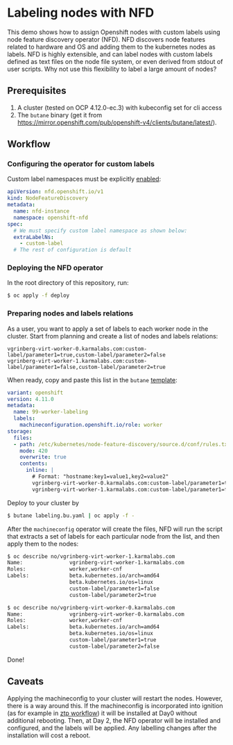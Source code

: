 # Labeling nodes with NFD #
This demo shows how to assign Openshift nodes with custom labels using node feature discovery operator (NFD).
NFD discovers node features related to hardware and OS and adding them to the kubernetes nodes as labels.
NFD is highly extensible, and can label nodes with custom labels defined as text files on the node file system, or even derived from stdout of user scripts. Why not use this flexibility to label a large amount of nodes?

## Prerequisites ##
1. A cluster (tested on OCP 4.12.0-ec.3) with kubeconfig set for cli access
2. The `butane` binary (get it from https://mirror.openshift.com/pub/openshift-v4/clients/butane/latest/).

## Workflow ##
### Configuring the operator for custom labels ###
Custom label namespaces must be explicitly [enabled](deploy/nfd.yaml#L8):
```yaml
apiVersion: nfd.openshift.io/v1
kind: NodeFeatureDiscovery
metadata:
  name: nfd-instance
  namespace: openshift-nfd
spec:
  # We must specify custom label namespace as shown below:
  extraLabelNs:
    - custom-label 
  # The rest of configuration is default

```
### Deploying the NFD operator ###
In the root directory of this repository, run:

```bash
$ oc apply -f deploy
```
### Preparing nodes and labels relations ###
As a user, you want to apply a set of labels to each worker node in the cluster. Start from planning and create a list of nodes and labels relations:
```text
vgrinberg-virt-worker-0.karmalabs.com:custom-label/parameter1=true,custom-label/parameter2=false
vgrinberg-virt-worker-1.karmalabs.com:custom-label/parameter1=false,custom-label/parameter2=true
```
When ready, copy and paste this list in the `butane` [template](labeling.bu.yaml):
```yaml
variant: openshift
version: 4.11.0
metadata:
  name: 99-worker-labeling
  labels:
    machineconfiguration.openshift.io/role: worker 
storage:
  files:
  - path: /etc/kubernetes/node-feature-discovery/source.d/conf/rules.txt
    mode: 420 
    overwrite: true
    contents:
      inline: |
        # Format: "hostname:key1=value1,key2=value2"
        vgrinberg-virt-worker-0.karmalabs.com:custom-label/parameter1=true,custom-label/parameter2=false
        vgrinberg-virt-worker-1.karmalabs.com:custom-label/parameter1=false,custom-label/parameter2=true
```
Deploy to your cluster by
```bash
$ butane labeling.bu.yaml | oc apply -f -
```
After the `machineconfig` operator will create the files, NFD will run the script that extracts a set of labels for each particular node from the list, and then apply them to the nodes:
```bash
$ oc describe no/vgrinberg-virt-worker-1.karmalabs.com
Name:               vgrinberg-virt-worker-1.karmalabs.com
Roles:              worker,worker-cnf
Labels:             beta.kubernetes.io/arch=amd64
                    beta.kubernetes.io/os=linux
                    custom-label/parameter1=false
                    custom-label/parameter2=true

$ oc describe no/vgrinberg-virt-worker-0.karmalabs.com
Name:               vgrinberg-virt-worker-0.karmalabs.com
Roles:              worker,worker-cnf
Labels:             beta.kubernetes.io/arch=amd64
                    beta.kubernetes.io/os=linux
                    custom-label/parameter1=true
                    custom-label/parameter2=false

```
Done!

## Caveats ## 
Applying the machineconfig to your cluster will restart the nodes.
However, there is a way around this. If the machineconfig is incorporated into ignition (as for example in [ztp workflow](https://github.com/openshift-kni/cnf-features-deploy/tree/master/ztp/gitops-subscriptions/argocd)) it will be installed at Day0 without additional rebooting.
Then, at Day 2, the NFD operator will be installed and configured, and the labels will be applied.
Any labelling changes after the installation will cost a reboot.




